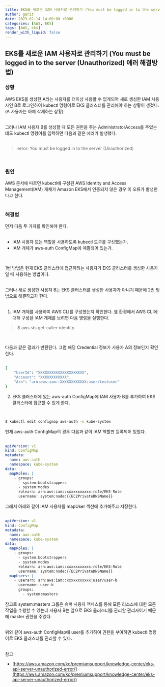 ```yaml
---
title: EKS를 새로운 IAM 사용자로 관리하기 (You must be logged in to the server (Unauthorized) 에러 해결방법)
author: garit
date: 2023-02-14 14:00:00 +0900
categories: [AWS, EKS]
tags: [AWS, eks]
render_with_liquid: false
---
```


## EKS를 새로운 IAM 사용자로 관리하기 (You must be logged in to the server (Unauthorized) 에러 해결방법)

### 상황

AWS EKS를 생성한 A라는 사용자를 더이상 사용할 수 없게되어 새로 생성한 IAM 사용자인 B로 로그인하여 kubectl 명령어로 EKS 클러스터를 관리해야 하는 상황이 생겼다. (A 사용자는 아예 삭제하는 상황)  
<br/>

그러나 IAM 사용자 B를 생성할 때 모든 권한을 주는 AdministratorAccess를 주었는데도 kubectl 명령어를 입력하면 다음과 같은 에러가 발생했다.  
<br/>

> error: You must be logged in to the server (Unauthorized)
<br/>

### 원인

AWS 문서에 따르면 kubectl에 구성된 AWS Identity and Access Management(IAM) 개체가 Amazon EKS에서 인증되지 않은 경우 이 오류가 발생한다고 한다.  
<br/> 

### 해결법

먼저 다음 두 가지를 확인해야 한다.  
<br/>

- IAM 사용자 또는 역할을 사용하도록 kubectl 도구를 구성했는가.  
- IAM 개체가 aws-auth ConfigMap에 매핑되어 있는가.  
<br/>

1번 방법은 현재 EKS 클러스터에 접근하려는 사용자가 EKS 클러스터를 생성한 사용자일 때 사용하는 방법이다.  
<br/>

그러나 새로 생성한 사용자 B는 EKS 클러스터를 생성한 사용자가 아니기 때문에 2번 방법으로 해결하고자 한다.  
<br/>

1.  IAM 개체를 사용하여 AWS CLI를 구성했는지 확인한다. 쉘 환경에서 AWS CLI에 대해 구성된 IAM 개체를 보려면 다음 명령을 실행한다.  
> $ aws sts get-caller-identity
<br/>

다음과 같은 결과가 반환된다. 그럼 해당 Credential 정보가 사용자 A의 정보인지 확인한다.  
<br/>

```bash
{
    "UserId": "XXXXXXXXXXXXXXXXXXXXX",
    "Account": "XXXXXXXXXXXX",
    "Arn": "arn:aws:iam::XXXXXXXXXXXX:user/testuser"
}
```

2. EKS 클러스터에 있는 aws-auth ConfigMap에 IAM 사용자 B를 추가하여 EKS 클러스터에 접근할 수 있게 한다.  
<br/>

```bash
$ kubectl edit configmap aws-auth -n kube-system
```

현재 aws-auth ConfigMap의 경우 다음과 같이 IAM 역할만 등록되어 있었다.  
<br/>

```yaml
apiVersion: v1
kind: ConfigMap
metadata:
  name: aws-auth
  namespace: kube-system
data:
  mapRoles: |
    - groups:
      - system:bootstrappers
      - system:nodes
      rolearn: arn:aws:iam::xxxxxxxxxxx:role/EKS-Role
      username: system:node:{{EC2PrivateDNSName}}
```

그래서 아래와 같이 IAM 사용자를 mapUser 섹션에 추가해주고 저장한다.  
<br/>

```yaml
apiVersion: v1
kind: ConfigMap
metadata:
  name: aws-auth
  namespace: kube-system
data:
  mapRoles: |
    - groups:
      - system:bootstrappers
      - system:nodes
      rolearn: arn:aws:iam::xxxxxxxxxxx:role/EKS-Role
      username: system:node:{{EC2PrivateDNSName}}
  mapUsers: |
    - userarn: arn:aws:iam::xxxxxxxxxxx:user/user-b
      username: user-b
      groups:
        - system:masters
```

참고로 system:masters 그룹은 슈퍼 사용자 액세스를 통해 모든 리소스에 대한 모든 작업을 수행할 수 있는데 사용자 B는 앞으로 EKS 클러스터를 관리할 관리자이기 때문에 master 권한을 주었다.  
<br/>

위와 같이 aws-auth ConfigMap에 user를 추가하여 권한을 부여하면 kubectl 명령어로 EKS 클러스터를 관리할 수 있다.  
<br/>


참고 
- [https://aws.amazon.com/ko/premiumsupport/knowledge-center/eks-api-server-unauthorized-error/](https://aws.amazon.com/ko/premiumsupport/knowledge-center/eks-api-server-unauthorized-error/)

